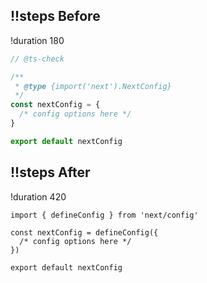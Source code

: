 ## !!steps Before

!duration 180

```jsx ! next.config.mjs
// @ts-check

/**
 * @type {import('next').NextConfig}
 */
const nextConfig = {
  /* config options here */
}

export default nextConfig
```

## !!steps After

!duration 420

```tsx ! next.config.ts
import { defineConfig } from 'next/config'

const nextConfig = defineConfig({
  /* config options here */
})

export default nextConfig
```
